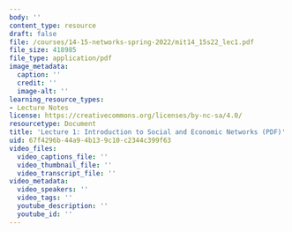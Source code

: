 ```yaml
---
body: ''
content_type: resource
draft: false
file: /courses/14-15-networks-spring-2022/mit14_15s22_lec1.pdf
file_size: 418985
file_type: application/pdf
image_metadata:
  caption: ''
  credit: ''
  image-alt: ''
learning_resource_types:
- Lecture Notes
license: https://creativecommons.org/licenses/by-nc-sa/4.0/
resourcetype: Document
title: 'Lecture 1: Introduction to Social and Economic Networks (PDF)'
uid: 67f4296b-44a9-4b13-9c10-c2344c399f63
video_files:
  video_captions_file: ''
  video_thumbnail_file: ''
  video_transcript_file: ''
video_metadata:
  video_speakers: ''
  video_tags: ''
  youtube_description: ''
  youtube_id: ''
---
```


